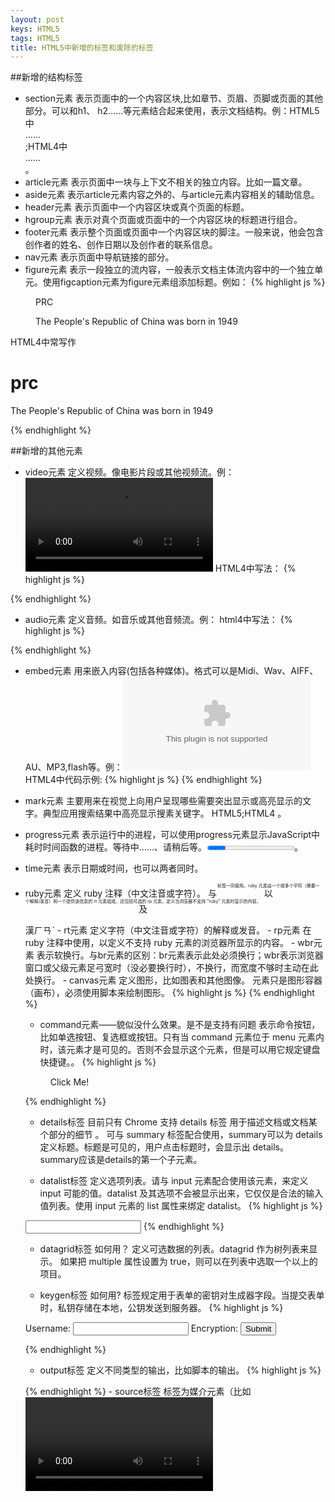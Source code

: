 ```yaml
---
layout: post
keys: HTML5
tags: HTML5
title: HTML5中新增的标签和废除的标签
---
```

##新增的结构标签

- section元素 
	表示页面中的一个内容区块,比如章节、页眉、页脚或页面的其他部分。可以和h1、 h2……等元素结合起来使用，表示文档结构。例：HTML5中<section>……</section>;HTML4中<div> ……</div>。
- article元素 
	表示页面中一块与上下文不相关的独立内容。比如一篇文章。
- aside元素 
	表示article元素内容之外的、与article元素内容相关的辅助信息。
- header元素 
	表示页面中一个内容区块或真个页面的标题。
- hgroup元素 
	表示对真个页面或页面中的一个内容区块的标题进行组合。
- footer元素 
	表示整个页面或页面中一个内容区块的脚注。一般来说，他会包含创作者的姓名、创作日期以及创作者的联系信息。
- nav元素 
	表示页面中导航链接的部分。
- figure元素 
	表示一段独立的流内容，一般表示文档主体流内容中的一个独立单元。使用figcaption元素为figure元素组添加标题。例如： 
{% highlight js %}
<figure> 
<figcaption>PRC</figcaption> 
<p>The People's Republic of China was born in 1949</p> 
</figure> 
HTML4中常写作 
<dl> 
<h1>prc</h1> 
<p>The People's Republic of China was born in 1949</p> 
</dl>
{% endhighlight %}

##新增的其他元素

- video元素 
	定义视频。像电影片段或其他视频流。例：<video src="movie.ogg" controls="controls">video元素</video> 
	HTML4中写法： 
{% highlight js %}
<object type="video/ogg" data="move.ogv"> 
  <param name ="src" value="movie.ogv"> 
</object>
{% endhighlight %}

- audio元素 
	定义音频。如音乐或其他音频流。例：<audio src ="someaudio.wav">audio元素</audio> 
html4中写法： 
{% highlight js %}
<object tyle="application/ogg" data="someaudio.wav"> 
  <param name ="src" value= "someaudio.wav"> 
</object>
{% endhighlight %}

- embed元素 
	用来嵌入内容(包括各种媒体)。格式可以是Midi、Wav、AIFF、AU、MP3,flash等。例：<embed src="flash.swf" /> 
	HTML4中代码示例:
{% highlight js %}
<object data="flash.swf" type="application/x-shockwave-flash"><object>
{% endhighlight %}

- mark元素 
	主要用来在视觉上向用户呈现哪些需要突出显示或高亮显示的文字。典型应用搜索结果中高亮显示搜素关键字。 
	HTML5<mark></mark>;HTML4 <span></span>。
- progress元素 
	表示运行中的进程，可以使用progress元素显示JavaScript中耗时时间函数的进程。等待中……、请稍后等。<progress></progress>。
- time元素 
	表示日期或时间，也可以两者同时。
- ruby元素 
	定义 ruby 注释（中文注音或字符）。 
	与 <ruby> 以及 <rt> 标签一同使用。ruby 元素由一个或多个字符（需要一个解释/发音）和一个提供该信息的 rt 元素组成，还包括可选的 rp 元素，定义当浏览器不支持 "ruby" 元素时显示的内容。 
<ruby> 
  漢 <rt><rp>(</rp>ㄏㄢˋ<rp>)</rp></rt> 
</ruby>
- rt元素 
	定义字符（中文注音或字符）的解释或发音。
- rp元素 
	在 ruby 注释中使用，以定义不支持 ruby 元素的浏览器所显示的内容。
- wbr元素 
	表示软换行。与br元素的区别：br元素表示此处必须换行；wbr表示浏览器窗口或父级元素足弓宽时（没必要换行时），不换行，而宽度不够时主动在此处换行。
- canvas元素 
	定义图形，比如图表和其他图像。<canvas> 元素只是图形容器（画布），必须使用脚本来绘制图形。 
{% highlight js %}
<canvas id="myCanvas"></canvas><script type="text/javascript"> 
var canvas=document.getElementById('myCanvas'); 
var ctx=canvas.getContext('2d'); 
ctx.fillStyle='#FF0000'; 
ctx.fillRect(0,0,80,100); 
</script>
{% endhighlight %}

- command元素——貌似没什么效果。是不是支持有问题 
	表示命令按钮，比如单选按钮、复选框或按钮。只有当 command 元素位于 menu 元素内时，该元素才是可见的。否则不会显示这个元素，但是可以用它规定键盘快捷键。。 
{% highlight js %}
<menu> 
<command onclick="alert('Hello World')"> 
Click Me!</command> 
</menu>
{% endhighlight %}

- details标签 目前只有 Chrome 支持 details 标签 
	用于描述文档或文档某个部分的细节 。 可与 summary 标签配合使用，summary可以为 details 定义标题。标题是可见的，用户点击标题时，会显示出 details。summary应该是details的第一个子元素。

- datalist标签 
	定义选项列表。请与 input 元素配合使用该元素，来定义 input 可能的值。datalist 及其选项不会被显示出来，它仅仅是合法的输入值列表。使用 input 元素的 list 属性来绑定 datalist。 
{% highlight js %}
<input id="myCar" list="cars" /> 
<datalist id="cars"> 
  <option value="BMW"> 
  <option value="Ford"> 
  <option value="Volvo"> 
</datalist>
{% endhighlight %}

- datagrid标签 如何用？ 
	定义可选数据的列表。datagrid 作为树列表来显示。 如果把 multiple 属性设置为 true，则可以在列表中选取一个以上的项目。

- keygen标签 如何用? 
	标签规定用于表单的密钥对生成器字段。当提交表单时，私钥存储在本地，公钥发送到服务器。
{% highlight js %}
<form action="demo_keygen.asp" method="get"> 
Username: <input type="text" name="usr_name" /> 
Encryption: <keygen name="security" /> 
<input type="submit" /> 
</form>
{% endhighlight %}

- output标签 
	定义不同类型的输出，比如脚本的输出。 
{% highlight js %}
<form action="form_action.asp" method="get" name="sumform"> 
<output name="sum"></output> 
</form>
{% endhighlight %}
- source标签 
	标签为媒介元素（比如 <video> 和 <audio>）定义媒介资源。
- menu标签 
定义菜单列表。当希望列出表单控件时使用该标签。注意与nav的区别，menu专门用于表单控件。 
{% highlight js %}
<menu> 
<li><input type="checkbox" />Red</li> 
<li><input type="checkbox" />blue</li> 
</menu>
{% endhighlight %}

##新增input标签

- email 
	必须输入email
- url 
	必须输入url地址
- number 
	必须输入数值
- range 
	必须输入一定范围内数值
- Date Pickers（日期选择器） 
	拥有多个可供选取日期和时间的新输入类型： 
	date - 选取日、月、年 
	month - 选取月、年 
	week - 选取周和年 
	time - 选取时间（小时和分钟） 
	datetime - 选取时间、日、月、年（UTC 时间） 
	datetime-local - 选取时间、日、月、年（本地时间）
- search 
	用于搜索域，域显示为常规的文本域。
- color